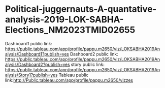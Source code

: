 # Political-juggernauts-A-quantative-analysis-2019-LOK-SABHA-Elections_NM2023TMID02655
Dashboard1 public link: https://public.tableau.com/app/profile/pappu.m2650/viz/LOKSABHA2019Analysis/Dashboard1?publish=yes
Dashboard2 public link: https://public.tableau.com/app/profile/pappu.m2650/viz/LOKSABHA2019Analysis/Dashboard2?publish=yes
story public link: https://public.tableau.com/app/profile/pappu.m2650/viz/LOKSABHA2019Analysis/Story1?publish=yes 
Tableau public link:http://Public.tableau.com/app/profile/pappu.m2650/vizzes
